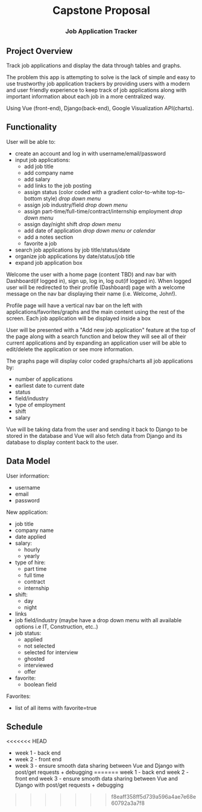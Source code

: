 # <p style="text-align: center;">Capstone Proposal</p>

### **<p style="text-align: center;">Job Application Tracker</p>**



## Project Overview
Track job applications and display the data through tables and graphs. 

The problem this app is attempting to solve is the lack of simple and easy to use trustworthy job application trackers by providing users with a modern and user friendly experience to keep track of job applications along with important information about each job in a more centralized way. 

Using Vue (front-end), Django(back-end), Google Visualization API(charts).

## Functionality
User will be able to:
- create an account and log in with username/email/password 
- input job applications:
  - add job title
  - add company name
  - add salary
  - add links to the job posting
  - assign status (color coded with a gradient color-to-white top-to-bottom style) *drop down menu*
  - assign job industry/field *drop down menu*
  - assign part-time/full-time/contract/internship employment *drop down menu*
  - assign day/night shift *drop down menu*
  - add date of application *drop down menu or calendar*
  - add a notes section
  - favorite a job
- search job applications by job title/status/date
- organize job applications by date/status/job title
- expand job application box

Welcome the user with a home page (content TBD) and nav bar with Dashboard(if logged  in), sign up, log in, log out(if logged in). When logged user will be redirected to their profile (Dashboard) page with a welcome message on the nav bar displaying their name (i.e. Welcome, John!).

Profile page will have a vertical nav bar on the left with applications/favorites/graphs and the main content using the rest of the screen. Each job application will be displayed inside a box

User will be presented with a "Add new job application" feature at the top of the page along with a search function and below they will see all of their current applications and by expanding an application user will be able to edit/delete the application or see more information.

The graphs page will display color coded graphs/charts all job applications by:
- number of applications
- earliest date to current date
- status
- field/industry
- type of employment
- shift
- salary


Vue will be taking data from the user and sending it back to Django to be stored in the database and Vue will also fetch data from Django and its database to display content back to the user.

## Data Model
User information:
- username
- email
- password


New application:
- job title
- company name
- date applied
- salary:
  - hourly
  - yearly
- type of hire:
  - part time
  - full time
  - contract
  - internship
- shift:
  - day
  - night
- links
- job field/industry (maybe have a drop down menu with all available options i.e IT, Construction, etc..)
- job status:
  - applied
  - not selected
  - selected for interview
  - ghosted
  - interviewed
  - offer
- favorite: 
  - boolean field

Favorites:
- list of all items with favorite=true



## Schedule
<<<<<<< HEAD
- week 1 - back end
- week 2 - front end
- week 3 - ensure smooth data sharing between Vue and Django with post/get requests + debugging
=======
week 1 - back end
week 2 - front end
week 3 - ensure smooth data sharing between Vue and Django with post/get requests + debugging
>>>>>>> f8eaff358ff5d739a596a4ae7e68e60792a3a7f8
